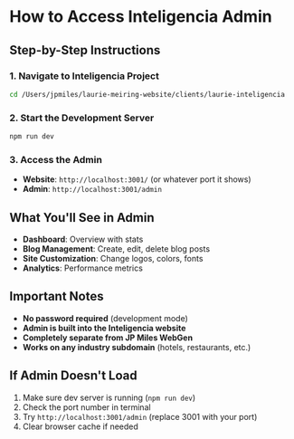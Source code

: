 # How to Access Inteligencia Admin

## Step-by-Step Instructions

### 1. Navigate to Inteligencia Project
```bash
cd /Users/jpmiles/laurie-meiring-website/clients/laurie-inteligencia
```

### 2. Start the Development Server
```bash
npm run dev
```

### 3. Access the Admin
- **Website**: `http://localhost:3001/` (or whatever port it shows)
- **Admin**: `http://localhost:3001/admin`

## What You'll See in Admin
- **Dashboard**: Overview with stats
- **Blog Management**: Create, edit, delete blog posts
- **Site Customization**: Change logos, colors, fonts
- **Analytics**: Performance metrics

## Important Notes
- **No password required** (development mode)
- **Admin is built into the Inteligencia website**
- **Completely separate from JP Miles WebGen**
- **Works on any industry subdomain** (hotels, restaurants, etc.)

## If Admin Doesn't Load
1. Make sure dev server is running (`npm run dev`)
2. Check the port number in terminal
3. Try `http://localhost:3001/admin` (replace 3001 with your port)
4. Clear browser cache if needed